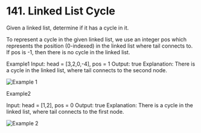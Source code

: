 # 141. Linked List Cycle

Given a linked list, determine if it has a cycle in it.

To represent a cycle in the given linked list, we use an integer pos which represents the position (0-indexed) in the linked list where tail connects to. If pos is -1, then there is no cycle in the linked list.

Example1
Input: head = [3,2,0,-4], pos = 1
Output: true
Explanation: There is a cycle in the linked list, where tail connects to the second node.

![Example 1](https://assets.leetcode.com/uploads/2018/12/07/circularlinkedlist.png)

Example2


Input: head = [1,2], pos = 0
Output: true
Explanation: There is a cycle in the linked list, where tail connects to the first node.

![Example 2](https://assets.leetcode.com/uploads/2018/12/07/circularlinkedlist_test2.png)